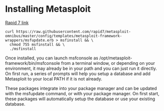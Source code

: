 # Installing Metasploit

[Rapid 7 link](https://github.com/rapid7/metasploit-framework/wiki/Nightly-Installers)
```
curl https://raw.githubusercontent.com/rapid7/metasploit-omnibus/master/config/templates/metasploit-framework-wrappers/msfupdate.erb > msfinstall && \
  chmod 755 msfinstall && \
  ./msfinstall
  ```
Once installed, you can launch msfconsole as /opt/metasploit-framework/bin/msfconsole from a terminal window, or depending on your environment,
it may already be in your path and you can just run it directly.
On first run, a series of prompts will help you setup a database and add Metasploit to your local PATH if it is not already.

These packages integrate into your package manager and can be updated with the msfupdate command, or with your package manager. 
On first start, these packages will automatically setup the database or use your existing database.
